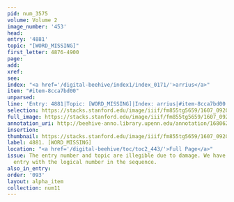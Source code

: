 ```yaml
---
pid: num_3575
volume: Volume 2
image_number: '453'
head:
entry: '4881'
topic: "[WORD_MISSING]"
first_letter: 4876-4900
page:
add:
xref:
see:
index: "<a href='/digital-beehive/index1/index_0171/'>arrius</a>"
item: "#item-8cca7bd00"
unparsed:
line: 'Entry: 4881|Topic: [WORD_MISSING]|Index: arrius|#item-8cca7bd00'
selection: https://stacks.stanford.edu/image/iiif/fm855tg5659/1607_0920/605,261,2818,172/full/0/default.jpg
full_image: https://stacks.stanford.edu/image/iiif/fm855tg5659/1607_0920/full/full/0/default.jpg
annotation_uri: http://beehive-anno.library.upenn.edu/annotation/1680627665586
insertion:
thumbnail: https://stacks.stanford.edu/image/iiif/fm855tg5659/1607_0920/605,261,600,180/250,/0/default.jpg
label: 4881. [WORD_MISSING]
location: "<a href='/digital-beehive/toc/toc2_443/'>Full Page</a>"
issue: The entry number and topic are illegible due to damage. We have labeled this
  entry with the logical number in the sequence.
also_in_entry:
order: '093'
layout: alpha_item
collection: num11
---
```

